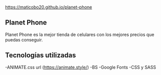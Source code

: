 https://maticobo20.github.io/planet-phone

## Planet Phone
Planet Phone es la mejor tienda de celulares con los mejores precios que puedas conseguir.

## Tecnologías utilizadas
-ANIMATE.css url (https://animate.style/)
-BS
-Google Fonts
-CSS y SASS

